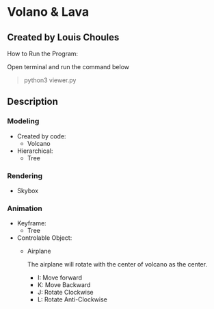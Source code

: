 # Volano & Lava

## Created by Louis Choules

How to Run the Program:

Open terminal and run the command below 

> python3 viewer.py 

## Description

### Modeling

- Created by code:
    - Volcano
- Hierarchical:
    - Tree

### Rendering

- Skybox

### Animation
- Keyframe:
    - Tree
- Controlable Object:
    - Airplane

        The airplane will rotate with the center of volcano as the center.
        - I: Move forward
        - K: Move Backward
        - J: Rotate Clockwise
        - L: Rotate Anti-Clockwise
